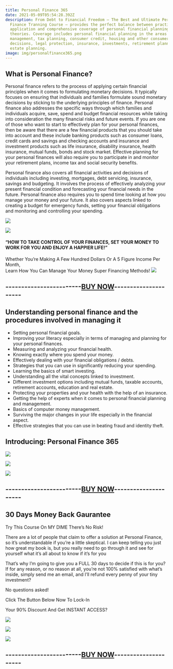 ```yaml
---
title: Personal Finance 365
date: 2021-05-09T05:54:28.392Z
description: From Debt to Financial Freedom – The Best and Ultimate Personal
  Finance Tranning Course – provides the perfect balance between practical
  application and comprehensive coverage of personal financial planning
  theories. Coverage includes personal financial planning in the areas of money
  management, tax planning, consumer credit, housing and other consumer
  decisions, legal protection, insurance, investments, retirement planning, and
  estate planning.
image: img/personalfinance365.png
---
```

<!--StartFragment-->

## What is Personal Finance?

Personal finance refers to the process of applying certain financial principles when it comes to formulating monetary decisions. It typically focuses on ensuring that individuals and families formulate sound monetary decisions by sticking to the underlying principles of finance. Personal finance also addresses the specific ways through which families and individuals acquire, save, spend and budget financial resources while taking into consideration the many financial risks and future events. If you are one of those who want to start to effectively plan for your personal finances, then be aware that there are a few financial products that you should take into account and these include banking products such as consumer loans, credit cards and savings and checking accounts and insurance and investment products such as life insurance, disability insurance, health insurance, mutual funds, bonds and stock market. Effective planning for your personal finances will also require you to participate in and monitor your retirement plans, income tax and social security benefits.

Personal finance also covers all financial activities and decisions of individuals including investing, mortgages, debt servicing, insurance, savings and budgeting. It involves the process of effectively analyzing your present financial condition and forecasting your financial needs in the future. Personal finance also requires you to spend time looking at how you manage your money and your future. It also covers aspects linked to creating a budget for emergency funds, setting your financial obligations and monitoring and controlling your spending.

<!--EndFragment-->

<!--StartFragment-->

![](https://www.personalfinance365.com/wp-content/uploads/2021/02/9781524944070.jpg)

<!--EndFragment-->

<!--StartFragment-->

![](https://www.personalfinance365.com/wp-content/uploads/2019/04/Personal-Finance-365-Sales-page-Design.png)

#### **“HOW TO TAKE CONTROL OF YOUR FINANCES, SET YOUR MONEY TO WORK FOR YOU AND ENJOY A HAPPIER LIFE!”**

Whether You’re Making A Few Hundred Dollars Or A 5 Figure Income Per Month,\
Learn How You Can Manage Your Money Super Financing Methods!
![](https://www.personalfinance365.com/wp-content/uploads/2021/02/Rdb5c324b681f1163e8f62a036a8f3e6a.gif)

## ------------------------[BUY NOW](https://jvz4.com/c/2012751/364101)---------------------

<!--EndFragment-->

<!--StartFragment-->

## Understanding personal finance and the procedures involved in managing it

* Setting personal financial goals.
* Improving your literacy especially in terms of managing and planning for your personal finances.
* Measuring and analyzing your financial health.
* Knowing exactly where you spend your money.
* Effectively dealing with your financial obligations / debts.
* Strategies that you can use in significantly reducing your spending.
* Learning the basics of smart investing.
* Understanding all the vital concepts linked to investment.
* Different investment options including mutual funds, taxable accounts, retirement accounts, education and real estate.
* Protecting your properties and your health with the help of an insurance.
* Getting the help of experts when it comes to personal financial planning and management.
* Basics of computer money management.
* Surviving the major changes in your life especially in the financial aspect.
* Effective strategies that you can use in beating fraud and identity theft.

<!--EndFragment-->

<!--StartFragment-->

## Introducing: Personal Finance 365

![](https://www.personalfinance365.com/wp-content/uploads/2019/04/pf365sharp-768x768-1.png)

<!--EndFragment-->

![](https://www.personalfinance365.com/wp-content/uploads/2021/02/Rdb5c324b681f1163e8f62a036a8f3e6a.gif)

![](img/only37-2-.jpg)

## ------------------------[BUY NOW](https://jvz4.com/c/2012751/364101)---------------------


<!--StartFragment-->

## 30 Days Money Back Gaurantee

Try This Course On MY DIME
There’s No Risk!

There are a lot of people that claim to offer a solution at Personal Finance, so it’s understandable if you’re a little skeptical. I can keep telling you just how great my book is, but you really need to go through it and see for yourself what it’s all about to know if it’s for you

That’s why I’m going to give you a FULL 30 days to decide if this is for you?\
If for any reason, or no reason at all, you’re not 100% satisfied with what’s inside, simply send me an email, and I’ll refund every penny of your tiny investment?

No questions asked!

Click The Button Below Now To Lock-In

Your 90% Discount And Get INSTANT ACCESS?

![](https://www.personalfinance365.com/wp-content/uploads/2019/05/moneyback-guarantee.png)

![](https://www.personalfinance365.com/wp-content/uploads/2021/02/Rdb5c324b681f1163e8f62a036a8f3e6a.gif)

![](img/only37-2-.jpg)

## ------------------------[BUY NOW](https://jvz4.com/c/2012751/364101)---------------------


<!--EndFragment-->